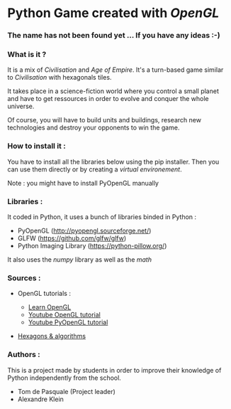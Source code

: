 # Python Game created with *OpenGL*
### The name has not been found yet ... If you have any ideas :-)

### What is it ?
It is a mix of *Civilisation* and *Age of Empire*.
It's a turn-based game similar to *Civilisation* with hexagonals tiles.

It takes place in a science-fiction world where you control a small planet and have to get ressources in order to evolve and conquer the whole universe.

Of course, you will have to build units and buildings, research new technologies and destroy your opponents to win the game.

### How to install it :
You have to install all the libraries below using the pip installer. Then you can use them directly or by creating a *virtual environement*.

Note : you might have to install PyOpenGL manually

### Libraries :
It coded in Python, it uses a bunch of libraries binded in Python :
- PyOpenGL (http://pyopengl.sourceforge.net/)
- GLFW (https://github.com/glfw/glfw)
- Python Imaging Library (https://python-pillow.org/)

It also uses the *numpy* library as well as the *math*

### Sources :

- OpenGL tutorials :
  - [Learn OpenGL](https://learnopengl.com/)
  - [Youtube OpenGL tutorial](https://www.youtube.com/watch?v=W3gAzLwfIP0&list=PLlrATfBNZ98foTJPJ_Ev03o2oq3-GGOS2)
  - [Youtube PyOpenGL tutorial](https://www.youtube.com/watch?v=bcAeP_BmqRg&list=PL1P11yPQAo7qEnF_EysHOBUfF0AzUz3jh)


- [Hexagons & algorithms](https://www.redblobgames.com/grids/hexagons/)

### Authors :
This is a project made by students in order to improve their knowledge of Python independently from the school.

- Tom de Pasquale (Project leader)
- Alexandre Klein
